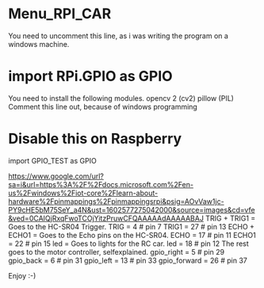 # Menu_RPI_CAR
You need to uncomment this line, as i was writing the program on a windows machine.
# import RPi.GPIO as GPIO

You need to install the following modules.
opencv 2 (cv2)
pillow (PIL)
Comment this line out, because of windows programming
# Disable this on Raspberry
import GPIO_TEST as GPIO


https://www.google.com/url?sa=i&url=https%3A%2F%2Fdocs.microsoft.com%2Fen-us%2Fwindows%2Fiot-core%2Flearn-about-hardware%2Fpinmappings%2Fpinmappingsrpi&psig=AOvVaw1jc-PY9cHE5bM75SeY_a4N&ust=1602577275042000&source=images&cd=vfe&ved=0CAIQjRxqFwoTCOjYitzPruwCFQAAAAAdAAAAABAJ
TRIG + TRIG1 = Goes to the HC-SR04 Trigger.
TRIG = 4  # pin 7
TRIG1 = 27  # pin 13
ECHO + ECHO1 = Goes to the Echo pins on the HC-SR04.
ECHO = 17  # pin 11
ECHO1 = 22  # pin 15 
led = Goes to lights for the RC car.
led = 18  # pin 12
The rest goes to the motor controller, selfexplained.
gpio_right = 5  # pin 29
gpio_back = 6  # pin 31
gpio_left = 13  # pin 33
gpio_forward = 26  # pin 37

Enjoy :-)
